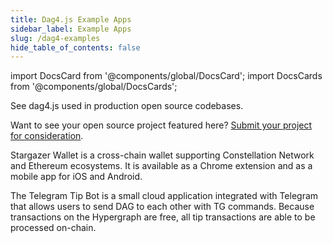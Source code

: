 ```yaml
---
title: Dag4.js Example Apps
sidebar_label: Example Apps
slug: /dag4-examples
hide_table_of_contents: false
---
```


import DocsCard from '@components/global/DocsCard';
import DocsCards from '@components/global/DocsCards';

<head>
  <title>Welcome to Constellation</title>
  <meta
    name="description"
    content="Lorem ipsum"
  />
  <style>{`
   .Card-image-wrap img {
      max-height: 100%;
      width: auto;    
    }
    .Card-with-image:first-child .Card-image-wrap { height: 223px; display: flex; justify-content: center }
  `}
  </style>
</head>

See dag4.js used in production open source codebases. 

Want to see your open source project featured here? [Submit your project for consideration](https://t.me/constellationcommunity).

<DocsCards>
  <DocsCard header="Stargazer Wallet" href="https://github.com/StardustCollective/stargazer-wallet-ext" img="/logos/stargazer-logo.png">
    <p>Stargazer Wallet is a cross-chain wallet supporting Constellation Network and Ethereum ecosystems. It is available as a Chrome extension and as a mobile app for iOS and Android.</p>
  </DocsCard>
  <DocsCard header="Telegram Tip Bot" href="https://github.com/StardustCollective/telegram-bot-tipjar" img="/icons/img02.png">
    <p>The Telegram Tip Bot is a small cloud application integrated with Telegram that allows users to send DAG to each other with TG commands. Because transactions on the Hypergraph are free, all tip transactions are able to be processed on-chain.</p>
  </DocsCard>
</DocsCards>